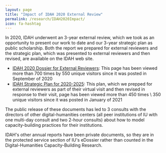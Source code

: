```yaml
---
layout: page
title: "Impact of IDAH 2020 External Review"
permalink: /research/IDAH2020Impact/
icon: fa-hashtag
---
```


In 2020, IDAH underwent an 3-year external review, which we took as an opportunity to present our work to date and our 3-year strategic plan as public scholarship. Both the report we prepared for external reviewers and the strategic plan, which was presented to external reviewers and then revised, are available on the IDAH web site.

- [IDAH 2020 Dossier for External Reviewers](https://idah.indiana.edu/about/three-year-review/): This page has been viewed more than 700 times by 550 unique visitors since it was posted in September of 2020
- [IDAH Strategic Plan for 2020-2025](https://idah.indiana.edu/about/strat-plan/): This plan, which we prepped for external reviewers as part of their virtual visit and then revised in response to their visit, page has been viewed more than 450 times \ 350 unique visitors since it was posted in January of 2021

The public release of these documents has led to 3 consults with the directors of other digital-humanities centers (all peer institutions of IU with one multi-day consult and two 2-hour consults) about how to model capacity-building practices for their institutions.

IDAH's other annual reports have been private documents, so they are in the protected service section of IU's eDossier rather than counted in the Digital-Humanities Capacity-Building Research.